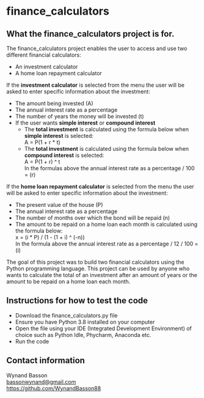 # finance_calculators
## What the finance_calculators project is for.
The finance_calculators project enables the user to access and use two different financial calculators:
* An investment calculator
* A home loan repayment calculator

If the **investment calculator** is selected from the menu the user will be asked to enter specific information about the investment:
* The amount being invested (A)
* The annual interest rate as a percentage
* The number of years the money will be invested (t)
* If the user wants **simple interest** or **compound interest**
  * The **total investment** is calculated using the formula below when **simple interest** is selected:  
  A = P(1 + r * t)
  * The **total investment** is calculated using the formula below when **compound interest** is selected:  
  A = P(1 + r) ^ t  
  In the formulas above the annual interest rate as a percentage / 100 = (r)

If the **home loan repayment calculator** is selected from the menu the user will be asked to enter specific information about the investment:
* The present value of the house (P)
* The annual interest rate as a percentage
* The number of months over which the bond will be repaid (n)
 * The amount to be repaid on a home loan each month is calculated using the formula below:  
 x = (i * P) / (1 - (1 + i) ^ (-n))  
 In the formula above the annual interest rate as a percentage / 12 / 100 = (i)
 
 The goal of this project was to build two financial calculators using the Python programming language. 
 This project can be used by anyone who wants to calculate the total of an investment after an amount of years or the amount to be repaid on a home loan each month. 

## Instructions for how to test the code
* Download the finance_calculators.py file
* Ensure you have Python 3.8 installed on your computer
* Open the file using your IDE (Integrated Development Environment) of choice such as Python Idle, Phycharm, Anaconda etc.
* Run the code

## Contact information
Wynand Basson  
bassonwynand@gmail.com  
https://github.com/WynandBasson88

